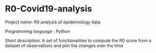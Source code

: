 # R0-Covid19-analysis
*Project name*: R0 analysis of epidemiology data

*Programming language* : Python 

*Short description*: A set of functionalities to compute the R0 score from a dataset of
observations and plot the changes over the time
